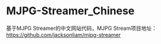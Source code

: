 # MJPG-Streamer_Chinese
基于MJPG Streamer的中文网站代码，MJPG Stream项目地址：https://github.com/jacksonliam/mjpg-streamer
